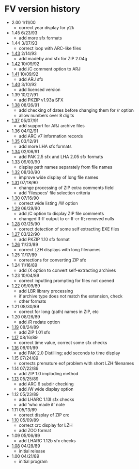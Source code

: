 # FV version history

- 2.00 1/11/00
  - correct year display for y2k
- 1.45 6/23/93
  - add more sfx formats
- 1.44 3/07/93
  - correct loop with ARC-like files
- [1.43](1.43) 2/14/93
  - add madeby and sfx for ZIP 2.04g
- [1.42](1.42) 10/09/92
  - add /C comment option to ARJ
- [1.41](1.41) 10/09/92
  - add ARJ sfx
- [1.40](1.40) 3/10/92
  - add licensed version
- 1.39 10/27/91
  - add PKZIP v1.93a SFX
- [1.38](1.38) 08/26/91
  - add checking of dates before changing them for /r option
  - allow numbers over 8 digits
- [1.37](1.37) 05/07/91
  - add support for ARJ archive files
- 1.36 04/12/91
  - add ARC v7 information records
- [1.35](1.35) 03/12/91
  - add more LHA sfx formats
- [1.34](1.34) 02/06/91
  - add PAK 2.5 sfx and LHA 2.05 sfx formats
- [1.33](1.33) 09/03/90
  - display path names separately from file names
- [1.32](1.32) 08/30/90
  - improve wide display of long file names
- [1.31](1.31) 07/18/90
  - change processing of ZIP extra comments field
  - add 'filespecs' file selection criteria
- [1.30](1.30) 07/16/90
  - correct wide listing /W option
- [1.29](1.29) 06/29/90
  - add /C option to display ZIP file comments
  - changed lf-lf output to cr-lf-cr-lf; removed nulls
- [1.28](1.28) 03/25/90
  - correct detection of some self extracting EXE files
- [1.27](1.27) 03/22/90
  - add PKZIP 1.10 sfx format
- [1.26](1.26) 11/23/89
  - correct LZH displays with long filenames
- 1.25 11/17/89
  - corrections for converting ZIP sfx
- 1.24 11/16/89
  - add /X option to convert self-extracting archives
- 1.23 10/04/89
  - correct inputting prompting for files not opened
- [1.22](1.22) 09/09/89
  - add LBR library processing
  - if archive type does not match the extension, check
  - other formats
- 1.21 08/30/89
  - correct for long (path) names in ZIP, etc
- 1.20 08/26/89
  - add /R redate option
- [1.19](1.19) 08/24/89
  - add ZIP 1.01 sfx
- [1.17](1.17) 08/16/89
  - correct time value, correct some sfx checks
- [1.16](1.16) 08/01/89
  - add PAK 2.0 Distilling; add seconds to time display
- 1.15 07/24/89
  - corrects premature eof problem with short LZH filenames
- 1.14 07/22/89
  - add ZIP 1.0 imploding method
- [1.13](1.13) 05/25/89
  - add ARC 6 subdir checking
  - add /W wide display option
- 1.12 05/23/89
  - add LHARC 1.13l sfx checks
  - add 'who made it' note
- 1.11 05/13/89
  - correct display of ZIP crc
- [1.10](1.10) 05/09/89
  - correct crc display for LZH
  - add ZOO format
- 1.09 05/06/89
  - add LHARC 1.12b sfx checks
- [1.08](1.08) 04/28/89
  - initial release
- 1.00 04/21/89
  - initial program
